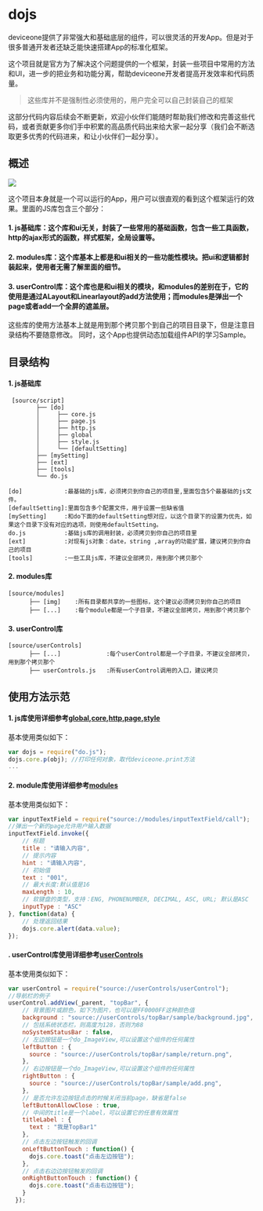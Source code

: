 # dojs
deviceone提供了非常强大和基础底层的组件，可以很灵活的开发App。但是对于很多普通开发者还缺乏能快速搭建App的标准化框架。

这个项目就是官方为了解决这个问题提供的一个框架，封装一些项目中常用的方法和UI，进一步的把业务和功能分离，帮助deviceone开发者提高开发效率和代码质量。

> 这些库并不是强制性必须使用的，用户完全可以自己封装自己的框架

这部分代码内容后续会不断更新，欢迎小伙伴们能随时帮助我们修改和完善这些代码，或者贡献更多你们手中积累的高品质代码出来给大家一起分享（我们会不断选取更多优秀的代码进来，和让小伙伴们一起分享）。

## 概述
![](http://doc.deviceone.net/web/img/20161215/04726244a4a848e7b8a08dac13362695.png)

这个项目本身就是一个可以运行的App，用户可以很直观的看到这个框架运行的效果。里面的JS库包含三个部分：

#### 1. js基础库：这个库和ui无关，封装了一些常用的基础函数，包含一些工具函数，http的ajax形式的函数，样式框架，全局设置等。
  
#### 2. modules库：这个库基本上都是和ui相关的一些功能性模块。把ui和逻辑都封装起来，使用者无需了解里面的细节。

#### 3. userControl库：这个库也是和ui相关的模块，和modules的差别在于，它的使用是通过ALayout和Linearlayout的add方法使用；而modules是弹出一个page或者add一个全屏的遮盖层。

这些库的使用方法基本上就是用到那个拷贝那个到自己的项目目录下，但是注意目录结构不要随意修改。
同时，这个App也提供动态加载组件API的学习Sample。

## 目录结构

#### 1. js基础库

```
 [source/script]
        ├── [do]
        │     ├── core.js 
        │     ├── page.js
        │     ├── http.js
        │     ├── global 
        │     ├── style.js
        │     └── [defaultSetting]
        ├── [mySetting]
        ├── [ext]
        ├── [tools]
        └── do.js
```

    [do]            :最基础的js库，必须拷贝到你自己的项目里,里面包含5个最基础的js文件。
    [defaultSetting]:里面包含多个配置文件，用于设置一些缺省值    
    [mySetting]     :和do下面的defaultSetting想对应，以这个目录下的设置为优先，如果这个目录下没有对应的选项，则使用defaultSetting。      
    do.js           :基础js库的调用封装，必须拷贝到你自己的项目里
    [ext]           :对现有js对象：date，string ,array的功能扩展，建议拷贝到你自己的项目
    [tools]         :一些工具js库，不建议全部拷贝，用到那个拷贝那个
              

#### 2. modules库

```
[source/modules]
      ├── [img]    :所有目录都共享的一些图标，这个建议必须拷贝到你自己的项目
      ├── [...]    :每个module都是一个子目录，不建议全部拷贝，用到那个拷贝那个
```

#### 3. userControl库

```
[source/userControls]
      ├── [...]             :每个userControl都是一个子目录，不建议全部拷贝，用到那个拷贝那个
      ├── userControls.js   :所有userControl调用的入口，建议拷贝
```

## 使用方法示范

#### 1. js库使用详细参考[global](https://github.com/do-js/dojs/tree/master/source/samples/script/dojs/global),[core](https://github.com/do-js/dojs/tree/master/source/samples/script/dojs/core),[http](https://github.com/do-js/dojs/tree/master/source/samples/script/dojs/http),[page](https://github.com/do-js/dojs/tree/master/source/samples/script/dojs/page),[style](https://github.com/do-js/dojs/tree/master/source/samples/script/dojs/style)
基本使用类似如下：

```JavaScript
var dojs = require("do.js");
dojs.core.p(obj); //打印任何对象，取代deviceone.print方法
...
```

#### 2. module库使用详细参考[modules](https://github.com/do-js/dojs/tree/master/source/samples/modules)
基本使用类似如下：

```JavaScript
var inputTextField = require("source://modules/inputTextField/call");
//弹出一个新的page允许用户输入数据
inputTextField.invoke({
    // 标题
    title : "请输入内容",
    // 提示内容
    hint : "请输入内容",
    // 初始值
    text : "001",
    // 最大长度:默认值是16
    maxLength : 10,
    // 软键盘的类型，支持：ENG, PHONENUMBER, DECIMAL, ASC, URL; 默认是ASC
    inputType : "ASC"
}, function(data) {
    // 处理返回结果
    dojs.core.alert(data.value);
});

```

#### . userControl库使用详细参考[userControls](https://github.com/do-js/dojs/tree/master/source/samples/userControls)
基本使用类似如下：

```JavaScript
var userControl = require("source://userControls/userControl");
//导航栏的例子
userControl.addView(_parent, "topBar", {
    // 背景图片或颜色，如下为图片，也可以是FF0000FF这种颜色值
    background : "source://userControls/topBar/sample/background.jpg",
    // 包括系统状态栏，则高度为128，否则为88
    noSystemStatusBar : false,
    // 左边按钮是一个do_ImageView,可以设置这个组件的任何属性
    leftButton : {
      source : "source://userControls/topBar/sample/return.png",
    },
    // 右边按钮是一个do_ImageView,可以设置这个组件的任何属性
    rightButton : {
      source : "source://userControls/topBar/sample/add.png",
    },
    // 是否允许左边按钮点击的时候关闭当前page，缺省是false
    leftButtonAllowClose : true,
    // 中间的title是一个label，可以设置它的任意有效属性
    titleLabel : {
      text : "我是TopBar1"
    },
    // 点击左边按钮触发的回调
    onLeftButtonTouch : function() {
      dojs.core.toast("点击左边按钮");
    },
    // 点击右边边按钮触发的回调
    onRightButtonTouch : function() {
      dojs.core.toast("点击右边按钮");
    }
  });

```


